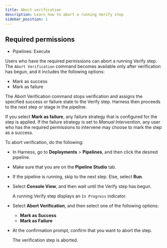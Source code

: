 ```yaml
---
title: Abort verification
description: Learn how to abort a running Verify step
sidebar_position: 1
---
```


## Required permissions
- Pipelines: Execute

Users who have the required permissions can abort a running Verify step. The `Abort Verification` command becomes available only after verification has begun, and it includes the following options:
- Mark as success
- Mark as failure

The Abort Verification command stops verification and assigns the specified success or failure state to the Verify step. Harness then proceeds to the next step or stage in the pipeline.

If you select **Mark as failure**, any failure strategy that is configured for the step is applied. If the failure strategy is set to *Manual Intervention*, any user who has the required permissions to intervene may choose to mark the step as a success.

To abort verification, do the following:
- In Harness, go to **Deployments** > **Pipelines**, and then click the desired pipeline. 

- Make sure that you are on the **Pipeline Studio** tab.

- If the pipeline is running, skip to the next step. Else, select **Run**.

- Select **Console View**, and then wait until the Verify step has begun.

  A running Verify step displays an `In Progress` indicator.

- Select **Abort Verification**, and then select one of the following options:

  - **Mark as Success**
  - **Mark as Failure**

- At the confirmation prompt, confirm that you want to abort the step. 

  The verification step is aborted.